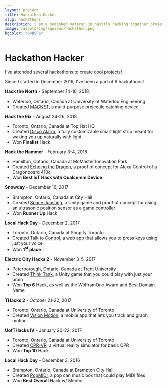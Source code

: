 ```yaml
---
layout: project
title: Hackathon Hacker
slug: hackathons
description: I am a seasoned veteran in hastily hacking together projects!
image: /assets/img/squares/hackathon.png
bgcolor: "64B5F6"
---
```


# Hackathon Hacker

I've attended several hackathons to create cool projects!

Since I started in December 2016, I've been a part of 9 hackathons!

**Hack the North** - September 14-16, 2018
* Waterloo, Ontario, Canada at University of Waterloo Engineering
* Created [MAGNET](/projects/magnet), a multi-purpose projectile catching device

**Hack the 6ix** - August 24-26, 2018
* Toronto, Ontario, Canada at Top Hat HQ
* Created [Disco Alarm](/projects/discoalarm), a fully customizable smart light strip meant for waking you up naturally with light
* Won **Finalist** Hack

**Hack the Hammer** - February 3-4, 2018
* Hamilton, Ontario, Canada at McMaster Innovation Park
* Created [Echoing the Dragon](/projects/echoingthedragon), a proof of concept for Alexa Control of a Dragonboard 410c
* Won **Best IoT Hack with Qualcomm Device**

**Snowday** - December 16, 2017
* Brampton, Ontario, Canada at City Hall
* Created [Space Jousting](projects/spacejousting), a Unity game and proof of concept for using an ultrasonic position sensor as a game controller
* Won **Runner Up** Hack

**Local Hack Day** - December 2, 2017
* Toronto, Ontario, Canada at Shopify Toronto
* Created [Talk to Control](projects/talk2control), a web app that allows you to press keys using just your voice
* Won **1<sup>st</sup> place**

**Electric City Hacks 2** - November 3-5, 2017
* Peterborough, Ontario, Canada at Trent University
* Created [Think Tank](projects/thinktank), a Unity game that you could play with just your brain
* Won **Top 6** Hack, as well as the WolframOne Award and Best Domain Name

**THacks 2** - October 21-22, 2017
* Toronto, Ontario, Canada at University of Toronto
* Created [Vision Motion](projects/visionmotion), a mobile app that lets you track and graph motion

**UofTHacks IV** - January 20-22, 2017
* Toronto, Ontario, Canada at University of Toronto
* Created [CPR-VR](projects/cprvr), a virtual reality simulator for basic CPR
* Won **Top 10** Hack

**Local Hack Day** - December 3, 2016
* Brampton, Ontario, Canada at Brampton City Hall
* Created [PopMIDI](projects/popmidi), a pop can music box that could play MIDI files
* Won **Best Overall** Hack w/ Mentor